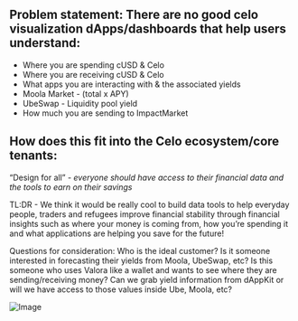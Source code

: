 ## Problem statement: There are no good celo visualization dApps/dashboards that help users understand:
* Where you are spending cUSD & Celo 
* Where you are receiving cUSD & Celo
* What apps you are interacting with & the associated yields 
* Moola Market - (total x APY)
* UbeSwap - Liquidity pool yield
* How much you are sending to ImpactMarket

## How does this fit into the Celo ecosystem/core tenants:  

“Design for all” - *everyone should have access to their financial data and the tools to earn on their savings*

TL:DR - We think it would be really cool to build data tools to help everyday people, traders and refugees improve financial stability through financial insights such as where your money is coming from, how you’re spending it and what applications are helping you save for the future!


Questions for consideration:
Who is the ideal customer?
Is it someone interested in forecasting their yields from Moola, UbeSwap, etc?
Is this someone who uses Valora like a wallet and wants to see where they are sending/receiving money? 
Can we grab yield information from dAppKit or will we have access to those values inside Ube, Moola, etc?



![Image](https://monkeymiles.boardingarea.com/wp-content/uploads/2016/06/Screen-Shot-2019-08-14-at-11.13.27-PM.png) 
